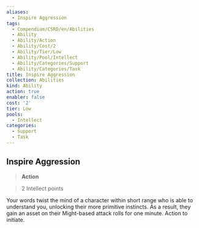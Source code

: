 ```yaml
---
aliases:
  - Inspire Aggression
tags:
  - Compendium/CSRD/en/Abilities
  - Ability
  - Ability/Action
  - Ability/Cost/2
  - Ability/Tier/Low
  - Ability/Pool/Intellect
  - Ability/Categories/Support
  - Ability/Categories/Task
title: Inspire Aggression
collection: Abilities
kind: Ability
action: true
enabler: false
cost: '2'
tier: Low
pools:
  - Intellect
categories:
  - Support
  - Task
---
```

## Inspire Aggression    
>**Action**    
>2 Intellect points  
    
Your words twist the mind of a character within short range who is able to understand you, unlocking their more primitive instincts. As a result, they gain an asset on their Might-based attack rolls for one minute. Action to initiate.